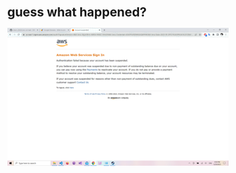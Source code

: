 # guess what happened?

![](https://github.com/DAF201/DAF201.github.io/blob/main/static/Screenshot%20(356).png)
